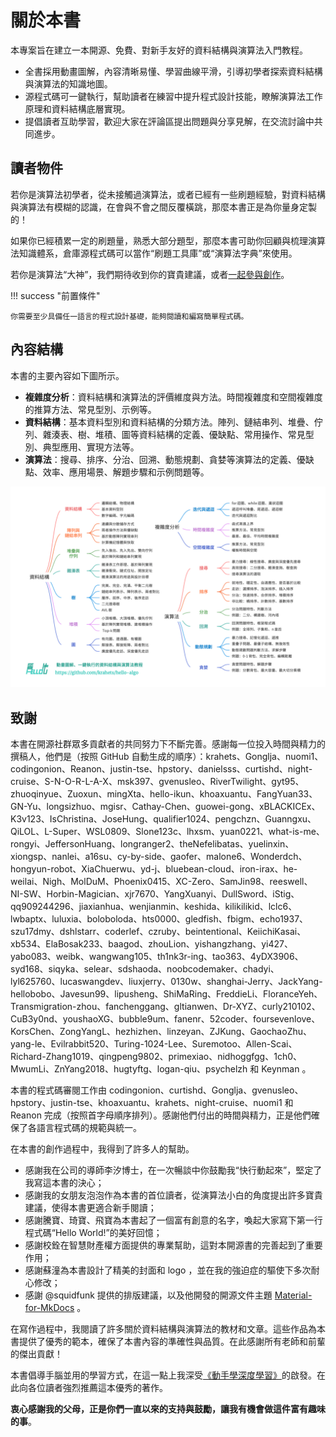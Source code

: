 # 關於本書

本專案旨在建立一本開源、免費、對新手友好的資料結構與演算法入門教程。

- 全書採用動畫圖解，內容清晰易懂、學習曲線平滑，引導初學者探索資料結構與演算法的知識地圖。
- 源程式碼可一鍵執行，幫助讀者在練習中提升程式設計技能，瞭解演算法工作原理和資料結構底層實現。
- 提倡讀者互助學習，歡迎大家在評論區提出問題與分享見解，在交流討論中共同進步。

## 讀者物件

若你是演算法初學者，從未接觸過演算法，或者已經有一些刷題經驗，對資料結構與演算法有模糊的認識，在會與不會之間反覆橫跳，那麼本書正是為你量身定製的！

如果你已經積累一定的刷題量，熟悉大部分題型，那麼本書可助你回顧與梳理演算法知識體系，倉庫源程式碼可以當作“刷題工具庫”或“演算法字典”來使用。

若你是演算法“大神”，我們期待收到你的寶貴建議，或者[一起參與創作](https://www.hello-algo.com/chapter_appendix/contribution/)。

!!! success "前置條件"

    你需要至少具備任一語言的程式設計基礎，能夠閱讀和編寫簡單程式碼。

## 內容結構

本書的主要內容如下圖所示。

- **複雜度分析**：資料結構和演算法的評價維度與方法。時間複雜度和空間複雜度的推算方法、常見型別、示例等。
- **資料結構**：基本資料型別和資料結構的分類方法。陣列、鏈結串列、堆疊、佇列、雜湊表、樹、堆積、圖等資料結構的定義、優缺點、常用操作、常見型別、典型應用、實現方法等。
- **演算法**：搜尋、排序、分治、回溯、動態規劃、貪婪等演算法的定義、優缺點、效率、應用場景、解題步驟和示例問題等。

![本書主要內容](about_the_book.assets/hello_algo_mindmap.png)

## 致謝

本書在開源社群眾多貢獻者的共同努力下不斷完善。感謝每一位投入時間與精力的撰稿人，他們是（按照 GitHub 自動生成的順序）：krahets、Gonglja、nuomi1、codingonion、Reanon、justin-tse、hpstory、danielsss、curtishd、night-cruise、S-N-O-R-L-A-X、msk397、gvenusleo、RiverTwilight、gyt95、zhuoqinyue、Zuoxun、mingXta、hello-ikun、khoaxuantu、FangYuan33、GN-Yu、longsizhuo、mgisr、Cathay-Chen、guowei-gong、xBLACKICEx、K3v123、IsChristina、JoseHung、qualifier1024、pengchzn、Guanngxu、QiLOL、L-Super、WSL0809、Slone123c、lhxsm、yuan0221、what-is-me、rongyi、JeffersonHuang、longranger2、theNefelibatas、yuelinxin、xiongsp、nanlei、a16su、cy-by-side、gaofer、malone6、Wonderdch、hongyun-robot、XiaChuerwu、yd-j、bluebean-cloud、iron-irax、he-weilai、Nigh、MolDuM、Phoenix0415、XC-Zero、SamJin98、reeswell、NI-SW、Horbin-Magician、xjr7670、YangXuanyi、DullSword、iStig、qq909244296、jiaxianhua、wenjianmin、keshida、kilikilikid、lclc6、lwbaptx、luluxia、boloboloda、hts0000、gledfish、fbigm、echo1937、szu17dmy、dshlstarr、coderlef、czruby、beintentional、KeiichiKasai、xb534、ElaBosak233、baagod、zhouLion、yishangzhang、yi427、yabo083、weibk、wangwang105、th1nk3r-ing、tao363、4yDX3906、syd168、siqyka、selear、sdshaoda、noobcodemaker、chadyi、lyl625760、lucaswangdev、liuxjerry、0130w、shanghai-Jerry、JackYang-hellobobo、Javesun99、lipusheng、ShiMaRing、FreddieLi、FloranceYeh、Transmigration-zhou、fanchenggang、gltianwen、Dr-XYZ、curly210102、CuB3y0nd、youshaoXG、bubble9um、fanenr、52coder、foursevenlove、KorsChen、ZongYangL、hezhizhen、linzeyan、ZJKung、GaochaoZhu、yang-le、Evilrabbit520、Turing-1024-Lee、Suremotoo、Allen-Scai、Richard-Zhang1019、qingpeng9802、primexiao、nidhoggfgg、1ch0、MwumLi、ZnYang2018、hugtyftg、logan-qiu、psychelzh 和 Keynman 。

本書的程式碼審閱工作由 codingonion、curtishd、Gonglja、gvenusleo、hpstory、justin-tse、khoaxuantu、krahets、night-cruise、nuomi1 和 Reanon 完成（按照首字母順序排列）。感謝他們付出的時間與精力，正是他們確保了各語言程式碼的規範與統一。

在本書的創作過程中，我得到了許多人的幫助。

- 感謝我在公司的導師李汐博士，在一次暢談中你鼓勵我“快行動起來”，堅定了我寫這本書的決心；
- 感謝我的女朋友泡泡作為本書的首位讀者，從演算法小白的角度提出許多寶貴建議，使得本書更適合新手閱讀；
- 感謝騰寶、琦寶、飛寶為本書起了一個富有創意的名字，喚起大家寫下第一行程式碼“Hello World!”的美好回憶；
- 感謝校銓在智慧財產權方面提供的專業幫助，這對本開源書的完善起到了重要作用；
- 感謝蘇潼為本書設計了精美的封面和 logo ，並在我的強迫症的驅使下多次耐心修改；
- 感謝 @squidfunk 提供的排版建議，以及他開發的開源文件主題 [Material-for-MkDocs](https://github.com/squidfunk/mkdocs-material/tree/master) 。

在寫作過程中，我閱讀了許多關於資料結構與演算法的教材和文章。這些作品為本書提供了優秀的範本，確保了本書內容的準確性與品質。在此感謝所有老師和前輩的傑出貢獻！

本書倡導手腦並用的學習方式，在這一點上我深受[《動手學深度學習》](https://github.com/d2l-ai/d2l-zh)的啟發。在此向各位讀者強烈推薦這本優秀的著作。

**衷心感謝我的父母，正是你們一直以來的支持與鼓勵，讓我有機會做這件富有趣味的事**。
